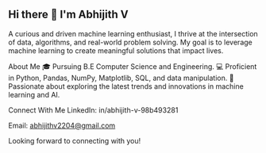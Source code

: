 ## Hi there 👋 I'm Abhijith V
A curious and driven machine learning enthusiast, I thrive at the intersection of data, algorithms, and real-world problem solving. My goal is to leverage machine learning to create meaningful solutions that impact lives.

About Me
🎓 Pursuing B.E Computer Science and Engineering.
💻 Proficient in Python, Pandas, NumPy, Matplotlib, SQL, and data manipulation.
🌱 Passionate about exploring the latest trends and innovations in machine learning and AI.

Connect With Me
LinkedIn: in/abhijith-v-98b493281

Email: abhijithv2204@gmail.com

Looking forward to connecting with you!
